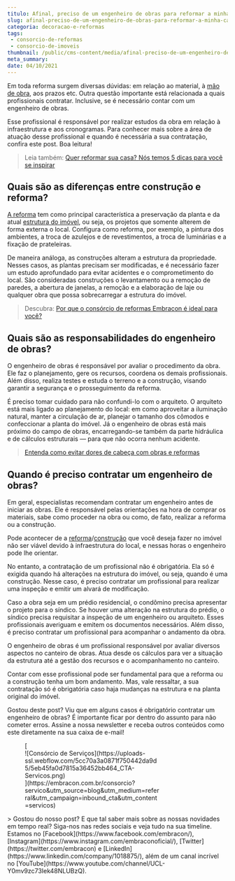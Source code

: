 ```yaml
---
titulo: Afinal, preciso de um engenheiro de obras para reformar a minha casa?
slug: afinal-preciso-de-um-engenheiro-de-obras-para-reformar-a-minha-casa
categoria: decoracao-e-reformas
tags:
 - consorcio-de-reformas
 - consorcio-de-imoveis
thumbnail: /public/cms-content/media/afinal-preciso-de-um-engenheiro-de-obras-para-reformar-a-minha-casa.jpg
meta_summary: 
date: 04/10/2021
---
```

Em toda reforma surgem diversas dúvidas: em relação ao material, à [mão de obra](https://www.embracon.com.br/blog/entenda-como-evitar-dores-de-cabeca-com-obras-e-reformas), aos prazos etc. Outra questão importante está relacionada a quais profissionais contratar. Inclusive, se é necessário contar com um engenheiro de obras.

Esse profissional é responsável por realizar estudos da obra em relação à infraestrutura e aos cronogramas. Para conhecer mais sobre a área de atuação desse profissional e quando é necessária a sua contratação, confira este post. Boa leitura!

> Leia também: [Quer reformar sua casa? Nós temos 5 dicas para você se inspirar](https://www.embracon.com.br/blog/quer-reformar-sua-casa-nos-temos-5-dicas-para-voce-se-inspirar)

Quais são as diferenças entre construção e reforma?
---------------------------------------------------

[A reforma](https://www.embracon.com.br/blog/conheca-o-consorcio-para-reforma-e-confira-as-vantagens) tem como principal característica a preservação da planta e da atual [estrutura do imóvel](https://www.embracon.com.br/blog/saiba-o-que-levar-em-consideracao-antes-de-comprar-um-imovel), ou seja, os projetos que somente alterem de forma externa o local. Configura como reforma, por exemplo, a pintura dos ambientes, a troca de azulejos e de revestimentos, a troca de luminárias e a fixação de prateleiras.

De maneira análoga, as construções alteram a estrutura da propriedade. Nesses casos, as plantas precisam ser modificadas, e é necessário fazer um estudo aprofundado para evitar acidentes e o comprometimento do local. São consideradas construções o levantamento ou a remoção de paredes, a abertura de janelas, a remoção e a elaboração de laje ou qualquer obra que possa sobrecarregar a estrutura do imóvel.

> Descubra: [Por que o consórcio de reformas Embracon é ideal para você?](https://www.embracon.com.br/blog/consorcio-reforma-embracon-por-que-e-uma-boa-opcao)

Quais são as responsabilidades do engenheiro de obras?
------------------------------------------------------

O engenheiro de obras é responsável por avaliar o procedimento da obra. Ele faz o planejamento, gere os recursos, coordena os demais profissionais. Além disso, realiza testes e estuda o terreno e a construção, visando garantir a segurança e o prosseguimento da reforma.

É preciso tomar cuidado para não confundi-lo com o arquiteto. O arquiteto está mais ligado ao planejamento do local: em como aproveitar a iluminação natural, manter a circulação de ar, planejar o tamanho dos cômodos e confeccionar a planta do imóvel. Já o engenheiro de obras está mais próximo do campo de obras, encarregando-se também da parte hidráulica e de cálculos estruturais — para que não ocorra nenhum acidente.

> [Entenda como evitar dores de cabeça com obras e reformas](https://www.embracon.com.br/blog/entenda-como-evitar-dores-de-cabeca-com-obras-e-reformas)

Quando é preciso contratar um engenheiro de obras?
--------------------------------------------------

Em geral, especialistas recomendam contratar um engenheiro antes de iniciar as obras. Ele é responsável pelas orientações na hora de comprar os materiais, sabe como proceder na obra ou como, de fato, realizar a reforma ou a construção.

Pode acontecer de a [reforma](https://www.embracon.com.br/blog/consorcio-para-reforma-embracon-por-que-e-uma-boa-opcao)/[construção](https://www.embracon.com.br/blog/vai-construir-uma-casa-descubra-quanto-vai-custar) que você deseja fazer no imóvel não ser viável devido à infraestrutura do local, e nessas horas o engenheiro pode lhe orientar.

No entanto, a contratação de um profissional não é obrigatória. Ela só é exigida quando há alterações na estrutura do imóvel, ou seja, quando é uma construção. Nesse caso, é preciso contratar um profissional para realizar uma inspeção e emitir um alvará de modificação.

Caso a obra seja em um prédio residencial, o condômino precisa apresentar o projeto para o síndico. Se houver uma alteração na estrutura do prédio, o síndico precisa requisitar a inspeção de um engenheiro ou arquiteto. Esses profissionais averiguam e emitem os documentos necessários. Além disso, é preciso contratar um profissional para acompanhar o andamento da obra.

O engenheiro de obras é um profissional responsável por avaliar diversos aspectos no canteiro de obras. Atua desde os cálculos para ver a situação da estrutura até a gestão dos recursos e o acompanhamento no canteiro.

Contar com esse profissional pode ser fundamental para que a reforma ou a construção tenha um bom andamento. Mas, vale ressaltar, a sua contratação só é obrigatória caso haja mudanças na estrutura e na planta original do imóvel.

Gostou deste post? Viu que em alguns casos é obrigatório contratar um engenheiro de obras? É importante ficar por dentro do assunto para não cometer erros. Assine a nossa newsletter e receba outros conteúdos como este diretamente na sua caixa de e-mail!

<figure class="w-richtext-figure-type-image w-richtext-align-center" style="max-width:310px">[<div>![Consórcio de Serviços](https://uploads-ssl.webflow.com/5cc70a3a0871f750442da9d5/5eb45fa0d7815a36452bb464_CTA-Servicos.png)</div>](https://embracon.com.br/consorcio?servico&utm_source=blog&utm_medium=referral&utm_campaign=inbound_cta&utm_content=servicos)</figure>> Gostou do nosso post? E que tal saber mais sobre as nossas novidades em tempo real? Siga-nos nas redes sociais e veja tudo na sua timeline. Estamos no [Facebook](https://www.facebook.com/embracon/), [Instagram](https://www.instagram.com/embraconoficial/), [Twitter](https://twitter.com/embracon) e [LinkedIn](https://www.linkedin.com/company/1018875/), além de um canal incrível no [YouTube](https://www.youtube.com/channel/UCL-Y0mv9zc73Iek48NLUBzQ).

